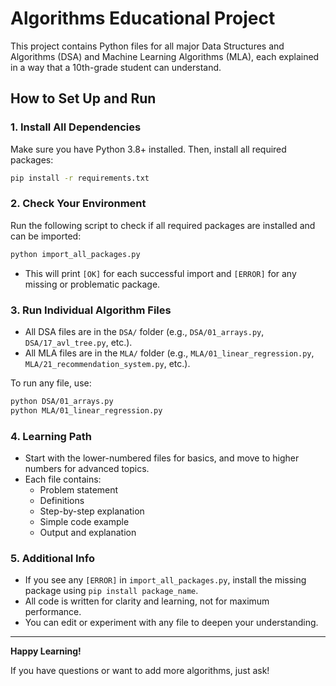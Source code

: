 # Algorithms Educational Project

This project contains Python files for all major Data Structures and Algorithms (DSA) and Machine Learning Algorithms (MLA), each explained in a way that a 10th-grade student can understand.

## How to Set Up and Run

### 1. Install All Dependencies
Make sure you have Python 3.8+ installed. Then, install all required packages:

```bash
pip install -r requirements.txt
```

### 2. Check Your Environment
Run the following script to check if all required packages are installed and can be imported:

```bash
python import_all_packages.py
```
- This will print `[OK]` for each successful import and `[ERROR]` for any missing or problematic package.

### 3. Run Individual Algorithm Files
- All DSA files are in the `DSA/` folder (e.g., `DSA/01_arrays.py`, `DSA/17_avl_tree.py`, etc.).
- All MLA files are in the `MLA/` folder (e.g., `MLA/01_linear_regression.py`, `MLA/21_recommendation_system.py`, etc.).

To run any file, use:
```bash
python DSA/01_arrays.py
python MLA/01_linear_regression.py
```

### 4. Learning Path
- Start with the lower-numbered files for basics, and move to higher numbers for advanced topics.
- Each file contains:
  - Problem statement
  - Definitions
  - Step-by-step explanation
  - Simple code example
  - Output and explanation

### 5. Additional Info
- If you see any `[ERROR]` in `import_all_packages.py`, install the missing package using `pip install package_name`.
- All code is written for clarity and learning, not for maximum performance.
- You can edit or experiment with any file to deepen your understanding.

---

**Happy Learning!**

If you have questions or want to add more algorithms, just ask! 